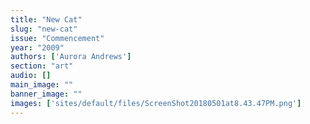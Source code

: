 ```yaml
---
title: "New Cat"
slug: "new-cat"
issue: "Commencement"
year: "2009"
authors: ['Aurora Andrews']
section: "art"
audio: []
main_image: ""
banner_image: ""
images: ['sites/default/files/ScreenShot20180501at8.43.47PM.png']
---
```

